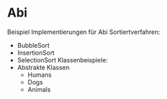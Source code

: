 # Abi
Beispiel Implementierungen für Abi
Sortiertverfahren:
- BubbleSort
- InsertionSort
- SelectionSort
Klassenbeispiele:
- Abstrakte Klassen
  - Humans
  - Dogs
  - Animals
